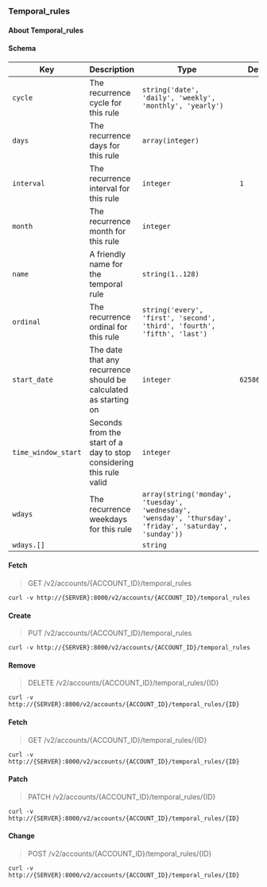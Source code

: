 ### Temporal_rules

#### About Temporal_rules

#### Schema

Key | Description | Type | Default | Required
--- | ----------- | ---- | ------- | --------
`cycle` | The recurrence cycle for this rule | `string('date', 'daily', 'weekly', 'monthly', 'yearly')` |   | `true`
`days` | The recurrence days for this rule | `array(integer)` |   | `false`
`interval` | The recurrence interval for this rule | `integer` | `1` | `false`
`month` | The recurrence month for this rule | `integer` |   | `false`
`name` | A friendly name for the temporal rule | `string(1..128)` |   | `true`
`ordinal` | The recurrence ordinal for this rule | `string('every', 'first', 'second', 'third', 'fourth', 'fifth', 'last')` |   | `false`
`start_date` | The date that any recurrence should be calculated as starting on | `integer` | `62586115200` | `false`
`time_window_start` | Seconds from the start of a day to stop considering this rule valid | `integer` |   | `false`
`wdays` | The recurrence weekdays for this rule | `array(string('monday', 'tuesday', 'wednesday', 'wensday', 'thursday', 'friday', 'saturday', 'sunday'))` |   | `false`
`wdays.[]` |   | `string` |   | `false`


#### Fetch

> GET /v2/accounts/{ACCOUNT_ID}/temporal_rules

```curl
curl -v http://{SERVER}:8000/v2/accounts/{ACCOUNT_ID}/temporal_rules
```

#### Create

> PUT /v2/accounts/{ACCOUNT_ID}/temporal_rules

```curl
curl -v http://{SERVER}:8000/v2/accounts/{ACCOUNT_ID}/temporal_rules
```

#### Remove

> DELETE /v2/accounts/{ACCOUNT_ID}/temporal_rules/{ID}

```curl
curl -v http://{SERVER}:8000/v2/accounts/{ACCOUNT_ID}/temporal_rules/{ID}
```

#### Fetch

> GET /v2/accounts/{ACCOUNT_ID}/temporal_rules/{ID}

```curl
curl -v http://{SERVER}:8000/v2/accounts/{ACCOUNT_ID}/temporal_rules/{ID}
```

#### Patch

> PATCH /v2/accounts/{ACCOUNT_ID}/temporal_rules/{ID}

```curl
curl -v http://{SERVER}:8000/v2/accounts/{ACCOUNT_ID}/temporal_rules/{ID}
```

#### Change

> POST /v2/accounts/{ACCOUNT_ID}/temporal_rules/{ID}

```curl
curl -v http://{SERVER}:8000/v2/accounts/{ACCOUNT_ID}/temporal_rules/{ID}
```

